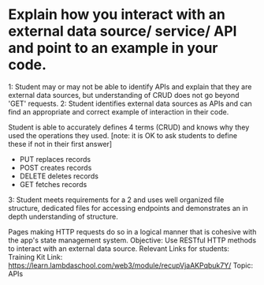 # Explain how you interact with an external data source/ service/ API and point to an example in your code.

1: Student may or may not be able to identify APIs and explain that they are external data sources, but understanding of CRUD does not go beyond 'GET' requests.
2: Student identifies external data sources as APIs and can find an appropriate and correct example of interaction in their code.

Student is able to accurately defines 4 terms (CRUD) and knows why they used the operations they used. [note: it is OK to ask students to define these if not in their first answer]

- PUT replaces records
- POST creates records
- DELETE deletes records
- GET fetches records

3: Student meets requirements for a 2 and uses well organized file structure, dedicated files for accessing endpoints and demonstrates an
in depth understanding of structure.

Pages making HTTP requests do so in a logical manner that is cohesive with the app's state management system.
Objective: Use RESTful HTTP methods to interact with an external data source.
Relevant Links for students: Training Kit Link: https://learn.lambdaschool.com/web3/module/recupVjaAKPqbuk7Y/
Topic: APIs

